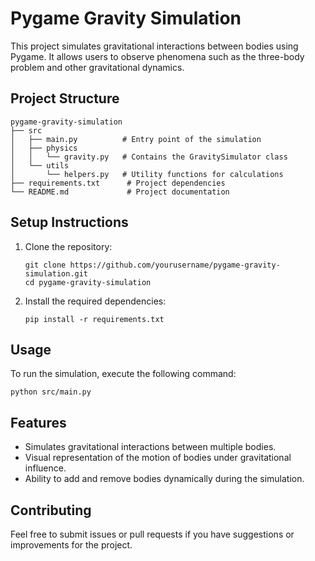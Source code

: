 # Pygame Gravity Simulation

This project simulates gravitational interactions between bodies using Pygame. It allows users to observe phenomena such as the three-body problem and other gravitational dynamics.

## Project Structure

```
pygame-gravity-simulation
├── src
│   ├── main.py          # Entry point of the simulation
│   ├── physics
│   │   └── gravity.py   # Contains the GravitySimulator class
│   └── utils
│       └── helpers.py   # Utility functions for calculations
├── requirements.txt      # Project dependencies
└── README.md             # Project documentation
```

## Setup Instructions

1. Clone the repository:
   ```
   git clone https://github.com/yourusername/pygame-gravity-simulation.git
   cd pygame-gravity-simulation
   ```

2. Install the required dependencies:
   ```
   pip install -r requirements.txt
   ```

## Usage

To run the simulation, execute the following command:
```
python src/main.py
```

## Features

- Simulates gravitational interactions between multiple bodies.
- Visual representation of the motion of bodies under gravitational influence.
- Ability to add and remove bodies dynamically during the simulation.

## Contributing

Feel free to submit issues or pull requests if you have suggestions or improvements for the project.
